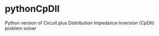 # pythonCpDII
Python version of Circuit plus Distribution Impedance Inversion (CpDII) problem solver 
